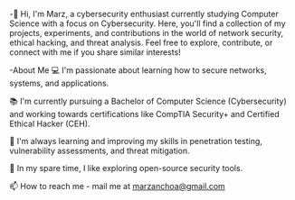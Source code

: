 -👋 Hi, I'm Marz, a cybersecurity enthusiast currently studying Computer Science with a focus on Cybersecurity. Here, you'll find a collection of my projects, experiments, and contributions in the world of network security, ethical hacking, and threat analysis. Feel free to explore, contribute, or connect with me if you share similar interests!

-About Me
💻 I'm passionate about learning how to secure networks, systems, and applications.

📚 I'm currently pursuing a Bachelor of Computer Science (Cybersecurity) and working towards certifications like CompTIA Security+ and Certified Ethical Hacker (CEH).

🌱 I'm always learning and improving my skills in penetration testing, vulnerability assessments, and threat mitigation.

🔭 In my spare time, I like exploring open-source security tools.

📫 How to reach me - mail me at marzanchoa@gmail.com

<!---
MaCisHacked/MaCisHacked is a ✨ special ✨ repository because its `README.md` (this file) appears on your GitHub profile.
You can click the Preview link to take a look at your changes.
--->
